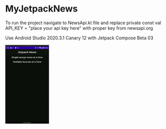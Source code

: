 # MyJetpackNews

To run the project navigate to NewsApi.kt file and replace 
private const val API_KEY = "place your api key here" with proper key from newsapi.org

Use Android Studio 2020.3.1 Canary 12 with Jetpack Compose Beta 03

![Demo](demo.gif)
